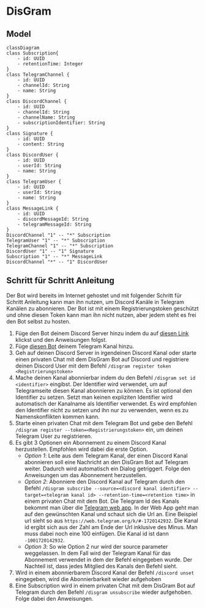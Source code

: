 # DisGram
## Model

```mermaid
classDiagram
class Subscription{
    - id: UUID
    - retentionTime: Integer
}
class TelegramChannel {
    - id: UUID
    - channelId: String
    - name: String
}
class DiscordChannel {
    - id: UUID
    - channelId: String
    - channelName: String
    - subscriptionIdentifier: String
}
class Signature {
    - id: UUID
    - content: String
}
class DiscordUser {
    - id: UUID
    - userId: String
    - name: String
}
class TelegramUser {
    - id: UUID
    - userId: String
    - name: String
}
class MessageLink {
    - id: UUID
    - discordMessageId: String
    - telegramMessageId: String
}
DiscordChannel "1" -- "*" Subscription
TelegramUser "1" -- "*" Subscription
TelegramChannel "1" -- "*" Subscription
DiscordUser "1" -- "1" Signature
Subscription "1" -- "*" MessageLink
DiscordChannel "*" -- "1" DiscordUser
```
## Schritt für Schritt Anleitung
Der Bot wird bereits im Internet gehostet und mit folgender Schritt für Schritt Anleitung kann man ihn nutzen, um Discord
Kanäle in Telegram Kanälen zu abonnieren. Der Bot ist mit einem Registrierungstoken geschützt und ohne diesen Token kann 
man ihn nicht nutzen, aber jedem steht es frei den Bot selbst zu hosten. 
1. Füge den Bot deinem Discord Server hinzu indem du auf [diesen Link](https://discordapp.com/oauth2/authorize?&client_id=1011564192182046780&scope=bot&permissions=2147486720) klickst und den Anweisungen folgst.
2. Füge [diesen Bot](https://t.me/DisGram_die_sache_bot) deinem Telegram Kanal hinzu.
3. Geh auf deinen Discord Server in irgendeinen Discord Kanal oder starte einen privaten Chat mit dem DisGram Bot auf Discord und registriere deinen Discord User mit dem Befehl `/disgram register token <Registrierungstoken>`
4. Mache deinen Kanal abonnierbar indem du den Befehl `/disgram set id <identifier>` eingibst. Der Identifier wird verwendet, um auf Telegramseite diesen Kanal abonnieren zu können. Es ist optional den Identifier zu setzen. Setzt man keinen expliziten Identifier wird automatisch der Kanalname als Identifier verwendet. Es wird empfohlen den Identifier nicht zu setzen und ihn nur zu verwenden, wenn es zu Namenskonflikten kommen kann.
5. Starte einen privaten Chat mit dem Telegram Bot und gebe den Befehl `/disgram register --token=<Registrierungstoken>` ein, um deinen Telegram User zu registrieren.
6. Es gibt 3 Optionen ein Abonnement zu einem Discord Kanal herzustellen. Empfohlen wird dabei die erste Option.
   - *Option 1*: Leite aus dem Telegram Kanal, der einen Discord Kanal abonnieren soll eine Nachricht an den DisGram Bot auf Telegram weiter. Dadurch wird automatisch ein Dialog getriggert. Folge den Anweisungen um das Abonnement herzustellen.
   - *Option 2*: Abonniere den Discord Kanal auf Telegram durch den Befehl `/disgram subscribe --source=<discord kanal identifier> --target=<telegram kanal id> --retention-time=<retention time>` in einem privaten Chat mit dem Bot. Die Telegram Id des Kanals bekommt man über die [Telegram web app](https://web.telegram.org). In der Web App geht man auf den gewünschten Kanal und schaut sich die Url an. Eine Beispiel url sieht so aus
     `https://web.telegram.org/k/#-1720142932`. Die Kanal id ergibt sich aus der Zahl am Ende der Url inklusive des Minus. Man muss dabei noch eine 100 einfügen. Die Kanal id ist dann `-1001720142932`.
   - *Option 3*: So wie Option 2 nur wird der source parameter weggelassen. In dem Fall wird der Telegram Kanal für das Abonnement verwendet in dem der Befehl eingegeben wurde. Der Nachteil ist, dass jedes Mitglied des Kanals den Befehl sieht. 
7. Wird in einem abonnierbarem Discord Kanal der Befehl `/discord unset` eingegeben, wird die Abonnierbarkeit wieder aufgehoben
8. Eine Subscription wird in einem privaten Chat mit dem DisGram Bot auf Telegram durch den Befehl `/disgram unsubscribe` wieder aufgehoben. Folge dabei den Anweisungen.